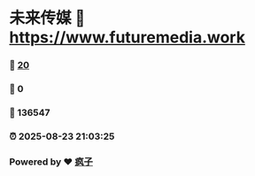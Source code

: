 # 未来传媒 :link: https://www.futuremedia.work 
### :page_facing_up: [20](https://www.futuremedia.work/tag.html) 
### :speech_balloon: 0 
### :hibiscus: 136547 
### :alarm_clock: 2025-08-23 21:03:25 
### Powered by :heart: [疯子](https://github.com/granthuang999/Gmeek)
